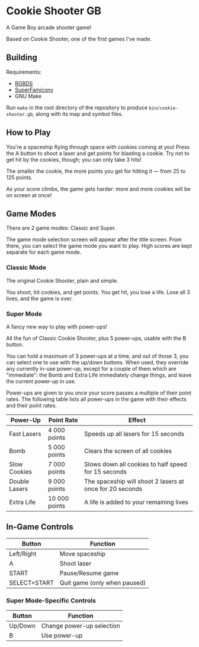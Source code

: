 # Cookie Shooter GB
A Game Boy arcade shooter game!

Based on Cookie Shooter, one of the first games I've made.

## Building
Requirements:
- [RGBDS](https://github.com/gbdev/rgbds)
- [SuperFamiconv](https://github.com/Optiroc/SuperFamiconv)
- GNU Make

Run `make` in the root directory of the repository to produce `bin/cookie-shooter.gb`, along with its map and symbol files.

## How to Play
You're a spaceship flying through space with cookies coming at you!
Press the A button to shoot a laser and get points for blasting a cookie.
Try not to get hit by the cookies, though; you can only take 3 hits!

The smaller the cookie, the more points you get for hitting it &mdash; from 25 to 125 points.

As your score climbs, the game gets harder: more and more cookies will be on screen at once!

## Game Modes
There are 2 game modes: Classic and Super.

The game mode selection screen will appear after the title screen. From there, you can select the game mode you want to play.
High scores are kept separate for each game mode.

### Classic Mode
The original Cookie Shooter, plain and simple.

You shoot, hit cookies, and get points.
You get hit, you lose a life.
Lose all 3 lives, and the game is over.

### Super Mode
A fancy new way to play with power-ups!

All the fun of Classic Cookie Shooter, plus 5 power-ups, usable with the B button.

You can hold a maximum of 3 power-ups at a time, and out of those 3, you can select one to use with the up/down buttons.
When used, they override any currently in-use power-up, except for a couple of them which are "immediate": the Bomb and Extra Life immediately change things, and leave the current power-up in use.

Power-ups are given to you once your score passes a multiple of their point rates. The following table lists all power-ups in the game with their effects and their point rates.
<table>
  <thead>
    <tr>
      <th>Power-Up</th>
      <th>Point Rate</th>
      <th>Effect</th>
    </tr>
  </thead>
  <tbody>
    <tr>
      <td>Fast Lasers</td>
      <td>4 000 points</td>
      <td>Speeds up all lasers for 15 seconds</td>
    </tr>
    <tr>
      <td>Bomb</td>
      <td>5 000 points</td>
      <td>Clears the screen of all cookies</td>
    </tr>
    <tr>
      <td>Slow Cookies</td>
      <td>7 000 points</td>
      <td>Slows down all cookies to half speed for 15 seconds</td>
    </tr>
    <tr>
      <td>Double Lasers</td>
      <td>9 000 points</td>
      <td>The spaceship will shoot 2 lasers at once for 20 seconds</td>
    </tr>
    <tr>
      <td>Extra Life</td>
      <td>10 000 points</td>
      <td>A life is added to your remaining lives</td>
    </tr>
  </tbody>
</table>

## In-Game Controls
<table>
  <thead>
    <tr>
      <th>Button</th>
      <th>Function</th>
    </tr>
  </thead>
  <tbody>
    <tr>
      <td>Left/Right</td>
      <td>Move spaceship</td>
    </tr>
    <tr>
      <td>A</td>
      <td>Shoot laser</td>
    </tr>
    <tr>
      <td>START</td>
      <td>Pause/Resume game</td>
    </tr>
    <tr>
      <td>SELECT+START</td>
      <td>Quit game (only when paused)</td>
    </tr>
  </tbody>
</table>

### Super Mode-Specific Controls
<table>
  <thead>
    <tr>
      <th>Button</th>
      <th>Function</th>
    </tr>
  </thead>
  <tbody>
    <tr>
      <td>Up/Down</td>
      <td>Change power-up selection</td>
    </tr>
    <tr>
      <td>B</td>
      <td>Use power-up</td>
    </tr>
  </tbody>
</table>
